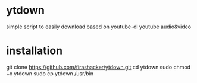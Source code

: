# ytdown
simple script to easily download  based on youtube-dl youtube audio&amp;video

# installation
git clone https://github.com/firashacker/ytdown.git
cd ytdown
sudo chmod +x ytdown
sudo cp ytdown /usr/bin
